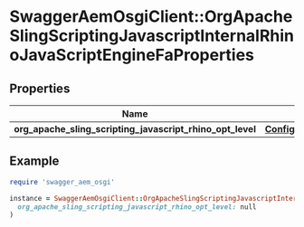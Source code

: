 # SwaggerAemOsgiClient::OrgApacheSlingScriptingJavascriptInternalRhinoJavaScriptEngineFaProperties

## Properties

| Name | Type | Description | Notes |
| ---- | ---- | ----------- | ----- |
| **org_apache_sling_scripting_javascript_rhino_opt_level** | [**ConfigNodePropertyInteger**](ConfigNodePropertyInteger.md) |  | [optional] |

## Example

```ruby
require 'swagger_aem_osgi'

instance = SwaggerAemOsgiClient::OrgApacheSlingScriptingJavascriptInternalRhinoJavaScriptEngineFaProperties.new(
  org_apache_sling_scripting_javascript_rhino_opt_level: null
)
```

